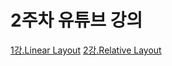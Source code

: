 # 2주차 유튜브 강의
[1강.Linear Layout](https://youtu.be/V-Q2AGaIlBU)
[2강.Relative Layout](https://youtu.be/3xHYTz0D_Sc)
